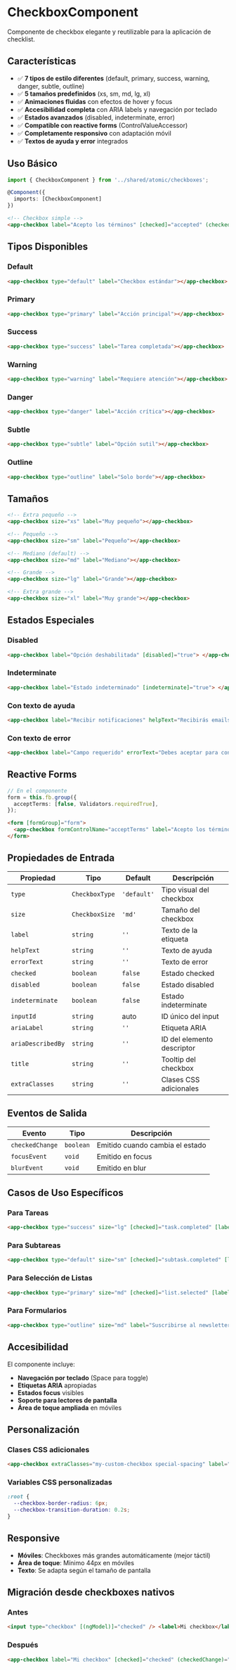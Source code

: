# CheckboxComponent

Componente de checkbox elegante y reutilizable para la aplicación de checklist.

## Características

- ✅ **7 tipos de estilo diferentes** (default, primary, success, warning, danger, subtle, outline)
- ✅ **5 tamaños predefinidos** (xs, sm, md, lg, xl)
- ✅ **Animaciones fluidas** con efectos de hover y focus
- ✅ **Accesibilidad completa** con ARIA labels y navegación por teclado
- ✅ **Estados avanzados** (disabled, indeterminate, error)
- ✅ **Compatible con reactive forms** (ControlValueAccessor)
- ✅ **Completamente responsivo** con adaptación móvil
- ✅ **Textos de ayuda y error** integrados

## Uso Básico

```typescript
import { CheckboxComponent } from '../shared/atomic/checkboxes';

@Component({
  imports: [CheckboxComponent]
})
```

```html
<!-- Checkbox simple -->
<app-checkbox label="Acepto los términos" [checked]="accepted" (checkedChange)="onAcceptedChange($event)"> </app-checkbox>
```

## Tipos Disponibles

### Default

```html
<app-checkbox type="default" label="Checkbox estándar"></app-checkbox>
```

### Primary

```html
<app-checkbox type="primary" label="Acción principal"></app-checkbox>
```

### Success

```html
<app-checkbox type="success" label="Tarea completada"></app-checkbox>
```

### Warning

```html
<app-checkbox type="warning" label="Requiere atención"></app-checkbox>
```

### Danger

```html
<app-checkbox type="danger" label="Acción crítica"></app-checkbox>
```

### Subtle

```html
<app-checkbox type="subtle" label="Opción sutil"></app-checkbox>
```

### Outline

```html
<app-checkbox type="outline" label="Solo borde"></app-checkbox>
```

## Tamaños

```html
<!-- Extra pequeño -->
<app-checkbox size="xs" label="Muy pequeño"></app-checkbox>

<!-- Pequeño -->
<app-checkbox size="sm" label="Pequeño"></app-checkbox>

<!-- Mediano (default) -->
<app-checkbox size="md" label="Mediano"></app-checkbox>

<!-- Grande -->
<app-checkbox size="lg" label="Grande"></app-checkbox>

<!-- Extra grande -->
<app-checkbox size="xl" label="Muy grande"></app-checkbox>
```

## Estados Especiales

### Disabled

```html
<app-checkbox label="Opción deshabilitada" [disabled]="true"> </app-checkbox>
```

### Indeterminate

```html
<app-checkbox label="Estado indeterminado" [indeterminate]="true"> </app-checkbox>
```

### Con texto de ayuda

```html
<app-checkbox label="Recibir notificaciones" helpText="Recibirás emails sobre actualizaciones importantes"> </app-checkbox>
```

### Con texto de error

```html
<app-checkbox label="Campo requerido" errorText="Debes aceptar para continuar"> </app-checkbox>
```

## Reactive Forms

```typescript
// En el componente
form = this.fb.group({
  acceptTerms: [false, Validators.requiredTrue],
});
```

```html
<form [formGroup]="form">
  <app-checkbox formControlName="acceptTerms" label="Acepto los términos y condiciones" [errorText]="form.get('acceptTerms')?.errors?.['required'] ? 'Debes aceptar para continuar' : ''"> </app-checkbox>
</form>
```

## Propiedades de Entrada

| Propiedad         | Tipo           | Default     | Descripción                |
| ----------------- | -------------- | ----------- | -------------------------- |
| `type`            | `CheckboxType` | `'default'` | Tipo visual del checkbox   |
| `size`            | `CheckboxSize` | `'md'`      | Tamaño del checkbox        |
| `label`           | `string`       | `''`        | Texto de la etiqueta       |
| `helpText`        | `string`       | `''`        | Texto de ayuda             |
| `errorText`       | `string`       | `''`        | Texto de error             |
| `checked`         | `boolean`      | `false`     | Estado checked             |
| `disabled`        | `boolean`      | `false`     | Estado disabled            |
| `indeterminate`   | `boolean`      | `false`     | Estado indeterminate       |
| `inputId`         | `string`       | auto        | ID único del input         |
| `ariaLabel`       | `string`       | `''`        | Etiqueta ARIA              |
| `ariaDescribedBy` | `string`       | `''`        | ID del elemento descriptor |
| `title`           | `string`       | `''`        | Tooltip del checkbox       |
| `extraClasses`    | `string`       | `''`        | Clases CSS adicionales     |

## Eventos de Salida

| Evento          | Tipo      | Descripción                     |
| --------------- | --------- | ------------------------------- |
| `checkedChange` | `boolean` | Emitido cuando cambia el estado |
| `focusEvent`    | `void`    | Emitido en focus                |
| `blurEvent`     | `void`    | Emitido en blur                 |

## Casos de Uso Específicos

### Para Tareas

```html
<app-checkbox type="success" size="lg" [checked]="task.completed" [label]="task.name" (checkedChange)="toggleTask($event)"> </app-checkbox>
```

### Para Subtareas

```html
<app-checkbox type="default" size="sm" [checked]="subtask.completed" [label]="subtask.name" (checkedChange)="toggleSubtask($event)"> </app-checkbox>
```

### Para Selección de Listas

```html
<app-checkbox type="primary" size="md" [checked]="list.selected" [label]="list.name" (checkedChange)="toggleListSelection($event)"> </app-checkbox>
```

### Para Formularios

```html
<app-checkbox type="outline" size="md" label="Suscribirse al newsletter" helpText="Recibirás máximo 1 email por semana" [checked]="subscribed" (checkedChange)="onSubscriptionChange($event)"> </app-checkbox>
```

## Accesibilidad

El componente incluye:

- **Navegación por teclado** (Space para toggle)
- **Etiquetas ARIA** apropiadas
- **Estados focus** visibles
- **Soporte para lectores de pantalla**
- **Área de toque ampliada** en móviles

## Personalización

### Clases CSS adicionales

```html
<app-checkbox extraClasses="my-custom-checkbox special-spacing" label="Checkbox personalizado"> </app-checkbox>
```

### Variables CSS personalizadas

```css
:root {
  --checkbox-border-radius: 6px;
  --checkbox-transition-duration: 0.2s;
}
```

## Responsive

- **Móviles**: Checkboxes más grandes automáticamente (mejor táctil)
- **Área de toque**: Mínimo 44px en móviles
- **Texto**: Se adapta según el tamaño de pantalla

## Migración desde checkboxes nativos

### Antes

```html
<input type="checkbox" [(ngModel)]="checked" /> <label>Mi checkbox</label>
```

### Después

```html
<app-checkbox label="Mi checkbox" [checked]="checked" (checkedChange)="checked = $event"> </app-checkbox>
```

